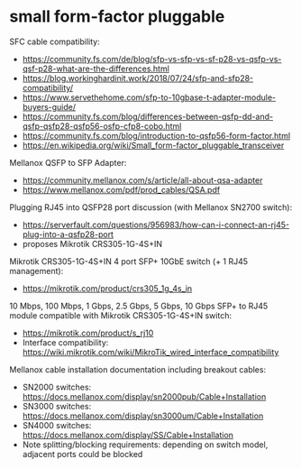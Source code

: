 # small form-factor pluggable

SFC cable compatibility:
* https://community.fs.com/de/blog/sfp-vs-sfp-vs-sf-p28-vs-qsfp-vs-qsf-p28-what-are-the-differences.html
* https://blog.workinghardinit.work/2018/07/24/sfp-and-sfp28-compatibility/
* https://www.servethehome.com/sfp-to-10gbase-t-adapter-module-buyers-guide/
* https://community.fs.com/blog/differences-between-qsfp-dd-and-qsfp-qsfp28-qsfp56-osfp-cfp8-cobo.html
* https://community.fs.com/blog/introduction-to-qsfp56-form-factor.html
* https://en.wikipedia.org/wiki/Small_form-factor_pluggable_transceiver

Mellanox QSFP to SFP Adapter:
* https://community.mellanox.com/s/article/all-about-qsa-adapter
* https://www.mellanox.com/pdf/prod_cables/QSA.pdf

Plugging RJ45 into QSFP28 port discussion (with Mellanox SN2700 switch):
* https://serverfault.com/questions/956983/how-can-i-connect-an-rj45-plug-into-a-qsfp28-port
* proposes Mikrotik CRS305-1G-4S+IN

Mikrotik CRS305-1G-4S+IN 4 port SFP+ 10GbE switch (+ 1 RJ45 management):
* https://mikrotik.com/product/crs305_1g_4s_in

10 Mbps, 100 Mbps, 1 Gbps, 2.5 Gbps, 5 Gbps, 10 Gbps SFP+ to RJ45 module
compatible with Mikrotik CRS305-1G-4S+IN switch:
* https://mikrotik.com/product/s_rj10
* Interface compatibility:
  https://wiki.mikrotik.com/wiki/MikroTik_wired_interface_compatibility

Mellanox cable installation documentation including breakout cables:
* SN2000 switches: https://docs.mellanox.com/display/sn2000pub/Cable+Installation
* SN3000 switches: https://docs.mellanox.com/display/sn3000um/Cable+Installation
* SN4000 switches: https://docs.mellanox.com/display/SS/Cable+Installation
* Note splitting/blocking requirements: depending on switch model, adjacent
  ports could be blocked
